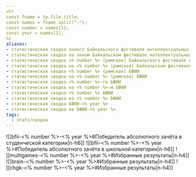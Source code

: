 ```yaml
---
<%*
const fname = tp.file.title;
const names = fname.split("-"); 
const number = names[1];
const year = names[2];
%>
aliases:
- статистическая сводка энного Байкальского фестиваля интеллектуальных игр
- статистическая сводка на энном Байкальском фестивале интеллектуальных игр
- статистическая сводка <% number %> (римская) Байкальского фестиваля интеллектуальных игр
- статистическая сводка на <% number %> (римская) Байкальском фестивале интеллектуальных игр
- статистическая сводка <% number %> (римская) БФИИ
- статистическая сводка на <% number %> (римская) БФИИ
- статистическая сводка <% number %>-го БФИИ
- статистическая сводка на <% number %>-м БФИИ
- статистическая сводка <% number %> БФИИ
- статистическая сводка на <% number %> БФИИ
- статистическая сводка БФИИ-<% year %>
- статистическая сводка на БФИИ-<% year %>
tags:
  - stats/сводка
---
```

![[bfii-<% number %>-<% year %>#Победитель абсолютного зачёта в студенческой категории|n-h6]]
![[bfii-<% number %>-<% year %>#Победитель абсолютного зачёта в школьной категории|n-h6]]
![[multigames-<% number %>-<% year %>#Избранные результаты|n-h4]]
![[brain-<% number %>-<% year %>#Избранные результаты|n-h4]]
![[chgk-<% number %>-<% year %>#Избранные результаты|n-h4]]
